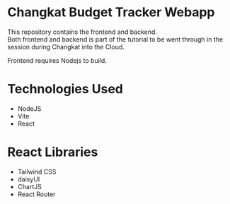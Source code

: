 # Changkat Budget Tracker Webapp

This repository contains the frontend and backend.  
Both frontend and backend is part of the tutorial to be went through in the session during Changkat into the Cloud.

Frontend requires Nodejs to build.

# Technologies Used

* NodeJS
* Vite
* React

# React Libraries

* Tailwind CSS
* daisyUI 
* ChartJS
* React Router